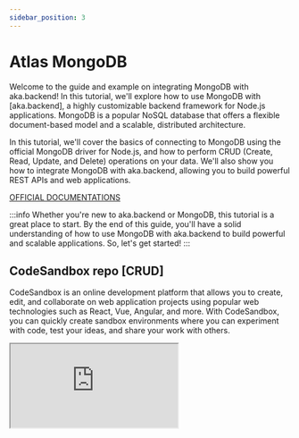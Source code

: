 ```yaml
---
sidebar_position: 3
---
```


# Atlas MongoDB

Welcome to the guide and example on integrating MongoDB with aka.backend! In this tutorial, we'll explore how to use
MongoDB with [aka.backend], a highly customizable backend framework for Node.js applications. MongoDB is a popular NoSQL
database that offers a flexible document-based model and a scalable, distributed architecture.

In this tutorial, we'll cover the basics of connecting to MongoDB using the official MongoDB driver for Node.js, and how
to perform CRUD (Create, Read, Update, and Delete) operations on your data. We'll also show you how to integrate MongoDB
with aka.backend, allowing you to build powerful REST APIs and web applications.

[OFFICIAL DOCUMENTATIONS](https://www.mongodb.com/languages/express-mongodb-rest-api-tutorial)

:::info
Whether you're new to aka.backend or MongoDB, this tutorial is a great place to start. By the end of this guide, you'll
have a solid understanding of how to use MongoDB with aka.backend to build powerful and scalable applications. So, let's
get started!
:::

## CodeSandbox repo [CRUD]

CodeSandbox is an online development platform that allows you to create, edit, and collaborate on web application
projects using popular web technologies such as React, Vue, Angular, and more. With CodeSandbox, you can quickly create
sandbox environments where you can experiment with code, test your ideas, and share your work with others.

<iframe
src="https://codesandbox.io/embed/github/Aka-The-Archivist/aka.backend/mongodb?module=/main.js&autoresize=1&moduleview=1&hidenavigation=1&editorsize=65&expanddevtools=1&theme=dark&view=split&previewwindow=console"
style={{
width: "100%",
height: "500px",
border: "0",
borderRadius: "8px",
overflow: "hidden"
}}
/>

## Setting Up the Project

Run the following command in your shell to install the driver in your project directory:

```bash
npm install mongodb@5.3
```

This command performs the following actions:

- Downloads the mongodb package and the dependencies it requires
- Saves the package in the node_modules directory

Records the dependency information in the package.json file

## Connecting your database

To connect your database, you need to set the url field of the datasource block in your connection URL,

In this case, the url is set via an environment variable which is defined in .env:

```dotenv
ATLAS_URI="mongodb://localhost:27017/demo"
```

## Create Database connection

Connection helper is a file that exports a global connection object to allow easy access to a database from
anywhere in your application. With the connection helper, you can easily create, modify, and delete documents in your
database, and also perform more complex queries using the query language.

```js title=/helpers/database.js
import {MongoClient} from "mongodb";

/**
 *
 * @type {*|string}
 */
const connectionString = process.env.ATLAS_URI || "";

/**
 *
 * @type {MongoClient}
 */
const client = new MongoClient(connectionString);

/**
 *
 * @type {MongoClient}
 */
const conn = await client.connect();

/**
 *
 * @type {Db}
 */
const database = conn.db();

export default database;
```

The helper simplifies the setup for your database and reduces boilerplate code in your application, allowing you to
focus on your core functionality.

## Create your first user

If you want to create a user in your application, you can start by creating a new file in the routes/users
directory called create.js. In this file, you can write the code for the HTTP POST request handler that will receive the
user data from the client and create a new user in your database.

Here's an example of how you can write this handler using the MongoDB ORM to interact with your database:

```js title=/users/create.js
/**
 *
 * @param req
 * @param res
 */
export default async function post(req, res) {

    const {...data} = req.body; // get route params

    const results = await req.collection.insertOne(data);

    res.json({
        method: req.method,
        data: results,
    })
}
```

You can customize this code to fit your specific use case, but this should give you a good starting point for creating a
new user in your Aka Backend application.

### Collection middleware

The Collection middleware injects a MongoDB collection into the request object for use in the routing controllers. In
Express.js, middleware functions are functions that have access to the request object (req), the response object (res),
and the next middleware function in the application's request-response cycle.

They can execute any code, modify the request and response objects, end the request-response cycle, or call the next
middleware function in the stack.

```js title=/middlewares/collection.js
import database from "../helpers/database.js";

/** @middleware
 |--------------------------------------------------------------------------
 | custom.js middleware
 |--------------------------------------------------------------------------
 |
 | In Express.js, a middleware function is a function that has access to the
 | request object (req), the response object (res), and the next middleware
 | function in the application's request-response cycle. A middleware function
 | can execute any code, modify the request and response objects, end the
 | request-response cycle, or call the next middleware function in the stack.
 |
 */
export default ['/users', async (req, res, next) => {

    // inject collection in request
    req.collection = await database.collection("users");

    next();
}]
```

### Dynamic Collection

```js title=/middlewares/dynamic.js
import database from "../helpers/database.js";

/** @middleware
 |--------------------------------------------------------------------------
 | custom.js middleware
 |--------------------------------------------------------------------------
 |
 | In Express.js, a middleware function is a function that has access to the
 | request object (req), the response object (res), and the next middleware
 | function in the application's request-response cycle. A middleware function
 | can execute any code, modify the request and response objects, end the
 | request-response cycle, or call the next middleware function in the stack.
 |
 */
export default ['/dynamic/:collection', async (req, res, next) => {

    const {collection} = req.params; // get route params

    // inject collection in request
    req.collection = await database.collection(collection);

    next();
}]
```

:::info

#### Here's an example of how you can read your dynamic collection from :parameters:

:::

```js title=/routes/dynamic/[collection]/index.js
/**
 *
 * @param req
 * @param res
 */
export default async function get(req, res) {

    const results = await req.collection.find({}).limit(50).toArray();

    res.json({
        method: req.method,
        data: results,
    })

}
```

## Using Atlas

MongoDB Atlas provides an easy way to host and manage your data in the cloud. This tutorial guides you through creating
an Atlas cluster, connecting to it, and loading sample data. *
*[Introspect](https://www.mongodb.com/docs/atlas/getting-started/)**